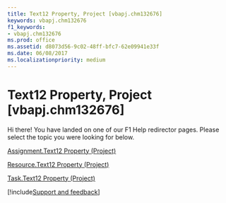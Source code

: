 ```yaml
---
title: Text12 Property, Project [vbapj.chm132676]
keywords: vbapj.chm132676
f1_keywords:
- vbapj.chm132676
ms.prod: office
ms.assetid: d8073d56-9c02-48ff-bfc7-62e09941e33f
ms.date: 06/08/2017
ms.localizationpriority: medium
---
```



# Text12 Property, Project [vbapj.chm132676]

Hi there! You have landed on one of our F1 Help redirector pages. Please select the topic you were looking for below.

[Assignment.Text12 Property (Project)](https://msdn.microsoft.com/library/93ef9135-d0c5-6961-899d-606c7ec73bc3%28Office.15%29.aspx)

[Resource.Text12 Property (Project)](https://msdn.microsoft.com/library/569d451f-ec85-a167-f87a-0b3553ba77d8%28Office.15%29.aspx)

[Task.Text12 Property (Project)](https://msdn.microsoft.com/library/0e4ab5d2-f6c3-af7b-e822-0a1d6c422b3e%28Office.15%29.aspx)

[!include[Support and feedback](~/includes/feedback-boilerplate.md)]